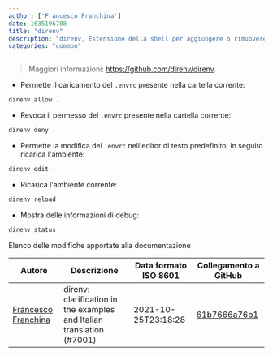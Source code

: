 ```yaml
---
author: ['Francesco Franchina']
date: 1635196708
title: "direnv"
description: "direnv, Estensione della shell per aggiungere o rimuovere variabili d'ambiente in base alla cartella corrente."
categories: "common"
---
```

> Maggiori informazioni: <https://github.com/direnv/direnv>.

- Permette il caricamento del `.envrc` presente nella cartella corrente:

```bash
direnv allow .
```

- Revoca il permesso del `.envrc` presente nella cartella corrente:

```bash
direnv deny .
```

- Permette la modifica del `.envrc` nell'editor di testo predefinito, in seguito ricarica l'ambiente:

```bash
direnv edit .
```

- Ricarica l'ambiente corrente:

```bash
direnv reload
```

- Mostra delle informazioni di debug:

```bash
direnv status
```
Elenco delle modifiche apportate alla documentazione


Autore | Descrizione | Data formato ISO 8601 | Collegamento a GitHub
------|-----|-----|-----
[Francesco Franchina](mailto:cescus92@gmail.com) | direnv: clarification in the examples and Italian translation (#7001) | 2021-10-25T23:18:28 | [61b7666a76b1](https://github.com/tldr-pages/tldr/commit/61b7666a76b1d848c53b98af1194ccbe0c6d1789)

